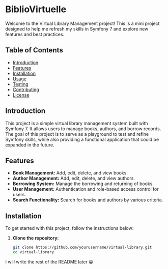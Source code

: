 # BiblioVirtuelle

Welcome to the Virtual Library Management project! This is a mini project designed to help me refresh my skills in Symfony 7 and explore new features and best practices.

## Table of Contents

- [Introduction](#introduction)
- [Features](#features)
- [Installation](#installation)
- [Usage](#usage)
- [Testing](#testing)
- [Contributing](#contributing)
- [License](#license)

## Introduction

This project is a simple virtual library management system built with Symfony 7. It allows users to manage books, authors, and borrow records. The goal of this project is to serve as a playground to test and refine Symfony skills, while also providing a functional application that could be expanded in the future.

## Features

- **Book Management:** Add, edit, delete, and view books.
- **Author Management:** Add, edit, delete, and view authors.
- **Borrowing System:** Manage the borrowing and returning of books.
- **User Management:** Authentication and role-based access control for users.
- **Search Functionality:** Search for books and authors by various criteria.

## Installation

To get started with this project, follow the instructions below:

1. **Clone the repository:**

   ```bash
   git clone https://github.com/yourusername/virtual-library.git
   cd virtual-library

I will write the rest of the README later 😁

